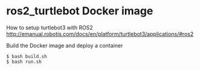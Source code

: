 # ros2_turtlebot Docker image

How to setup turtlebot3 with ROS2
http://emanual.robotis.com/docs/en/platform/turtlebot3/applications/#ros2


Build the Docker image and deploy a container

    $ bash build.sh
    $ bash run.sh

